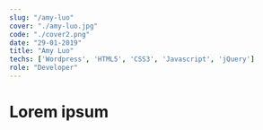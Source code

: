 ```yaml
---
slug: "/amy-luo"
cover: "./amy-luo.jpg"
code: "./cover2.png"
date: "29-01-2019"
title: "Amy Luo"
techs: ['Wordpress', 'HTML5', 'CSS3', 'Javascript', 'jQuery']
role: "Developer"
---
```


# Lorem ipsum